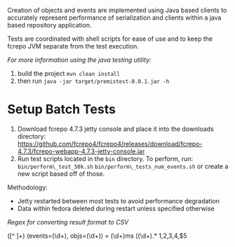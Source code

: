 Creation of objects and events are implemented using Java based clients to accurately represent performance of serialization and clients within a java based repository application.

Tests are coordinated with shell scripts for ease of use and to keep the fcrepo JVM separate from the test execution.

*For more information using the java testing utility:*
1) build the project `mvn clean install`
2) then run `java -jar target/premistest-0.0.1.jar -h`

Setup Batch Tests
=====
1) Download fcrepo 4.7.3 jetty console and place it into the downloads directory: https://github.com/fcrepo4/fcrepo4/releases/download/fcrepo-4.7.3/fcrepo-webapp-4.7.3-jetty-console.jar
2) Run test scripts located in the `bin` directory.  To perform, run:
`bin/perform\_test_50k.sh`
`bin/perform\_tests_num_events.sh`
or create a new script based off of those.

Methodology:
* Jetty restarted between most tests to avoid performance degradation
* Data within fedora deleted during restart unless specified otherwise

*Regex for converting result format to CSV*

([^ ]+) \(events=(\d+), objs=(\d+)\) = (\d+)ms \((\d+).*
$1,$2,$3,$4,$5